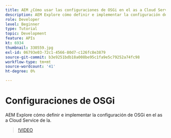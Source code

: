 ```yaml
---
title: AEM ¿Cómo usar las configuraciones de OSGi en el as a Cloud Service de la?
description: AEM Explore cómo definir e implementar la configuración de OSGi en el as a Cloud Service de la.
role: Developer
level: Beginner
type: Tutorial
topic: Development
feature: APIs
kt: 6934
thumbnail: 330559.jpg
exl-id: 06793e03-72c1-4566-80d7-c126fc8e3879
source-git-commit: b3e9251bdb18a008be95c1fa9e5c79252a74fc98
workflow-type: tm+mt
source-wordcount: '41'
ht-degree: 0%

---
```


# Configuraciones de OSGi

AEM Explore cómo definir e implementar la configuración de OSGi en el as a Cloud Service de la.

>[!VIDEO](https://video.tv.adobe.com/v/330559?quality=12&learn=on)
